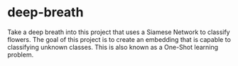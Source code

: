 # deep-breath
Take a deep breath into this project that uses a Siamese Network to classify flowers. The goal of this project is to create an embedding that is capable to classifying unknown classes. This is also known as a One-Shot learning problem.
